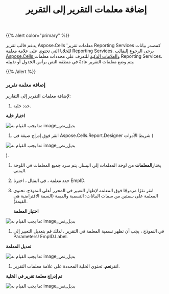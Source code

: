 ﻿---
title: إضافة معلمات التقرير إلى التقرير
type: docs
weight: 60
url: /ar/reportingservices/adding-report-parameters-to-report/
---
{{% alert color="primary" %}} 

 يدعم قالب تقرير Aspose.Cells 'معلمات تقرير Reporting Services كمصدر بيانات للخلايا التي تحتوي على علامة معلمة Reporting Services. يرجى الرجوع إلى[قالب Aspose.Cells والعلامات الذكية](/cells/ar/reportingservices/aspose-cells-template-and-smart-markers/) للتعرف على محددات معلمات Reporting Services. يتم وضع معلمات التقرير عادةً في منطقة النص برأس الجدول أو تذييله.

{{% /alert %}} 
### **إضافة معلمة تقرير**
لإضافة معلمات التقرير إلى التقارير:

1.  حدد خلية.

   **اختيار خلية** 

![ما يجب القيام به: image_بديل_نص](adding-report-parameters-to-report_1.png)




1. انقر فوق إدراج صيغة في Aspose.Cells.Report.Designer شريط الأدوات (

![ما يجب القيام به: image_بديل_نص](adding-report-parameters-to-report_2.png)

).

1.  يختار**المعلمات** من لوحة المعلمات إلى اليسار.
 يتم سرد جميع المعلمات في اللوحة اليمنى.
1. حدد معلمة ، في المثال ، اخترنا EmpID.
1. انقر نقرًا مزدوجًا فوق المعلمة لإظهار التعبير في المحرر أعلى النموذج.
 تحتوي المعلمة على سمتين من سمات البيانات: التسمية والقيمة (السمة الافتراضية هي القيمة).

   **اختيار المعلمة** 

![ما يجب القيام به: image_بديل_نص](adding-report-parameters-to-report_3.png)




1.  في النموذج ، يجب أن تظهر تسمية المعلمة في التقرير ، لذلك قم بتعديل التعبير إلى Parameters! EmpID.Label.

   **تعديل المعلمة** 

![ما يجب القيام به: image_بديل_نص](adding-report-parameters-to-report_4.png)




1.  انقر**نعم**.
 تحتوي الخلية المحددة على علامة معلمات التقرير.

   **تم إدراج معلمة تقرير في الخلية** 

![ما يجب القيام به: image_بديل_نص](adding-report-parameters-to-report_5.png)
